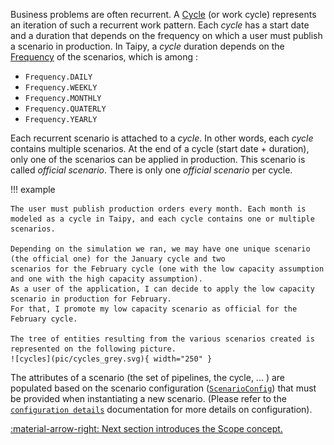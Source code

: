 Business problems are often recurrent. A [Cycle](../../../reference/#taipy.core.cycle.cycle.Cycle)
(or work cycle) represents an iteration of such a recurrent work
pattern. Each _cycle_ has a start date and a duration that depends on the frequency on which a user must publish
a scenario in production. In Taipy, a _cycle_ duration depends on the
[Frequency](../../../reference/#taipy.core.common.frequency.Frequency) of the scenarios, which is among :

- `Frequency.DAILY`
- `Frequency.WEEKLY`
- `Frequency.MONTHLY`
- `Frequency.QUATERLY`
- `Frequency.YEARLY`

Each recurrent scenario is attached to a _cycle_. In other words, each _cycle_ contains multiple scenarios. At the end
of a cycle (start date + duration), only one of the scenarios can be applied in production. This scenario is called _official scenario_. There is only one _official scenario_ per cycle.

!!! example

    The user must publish production orders every month. Each month is
    modeled as a cycle in Taipy, and each cycle contains one or multiple scenarios.

    Depending on the simulation we ran, we may have one unique scenario (the official one) for the January cycle and two
    scenarios for the February cycle (one with the low capacity assumption and one with the high capacity assumption).
    As a user of the application, I can decide to apply the low capacity scenario in production for February.
    For that, I promote my low capacity scenario as official for the February cycle.

    The tree of entities resulting from the various scenarios created is represented on the following picture.
    ![cycles](pic/cycles_grey.svg){ width="250" }

The attributes of a scenario (the set of pipelines, the cycle, ... ) are populated based on the scenario configuration
([`ScenarioConfig`](../../../reference/#taipy.core.config.scenario_config.ScenarioConfig)) that
must be provided when instantiating a new scenario. (Please refer to the
[`configuration details`](../config/scenario-config.md) documentation for more
details on configuration).

[:material-arrow-right: Next section introduces the Scope concept.](scope.md)
